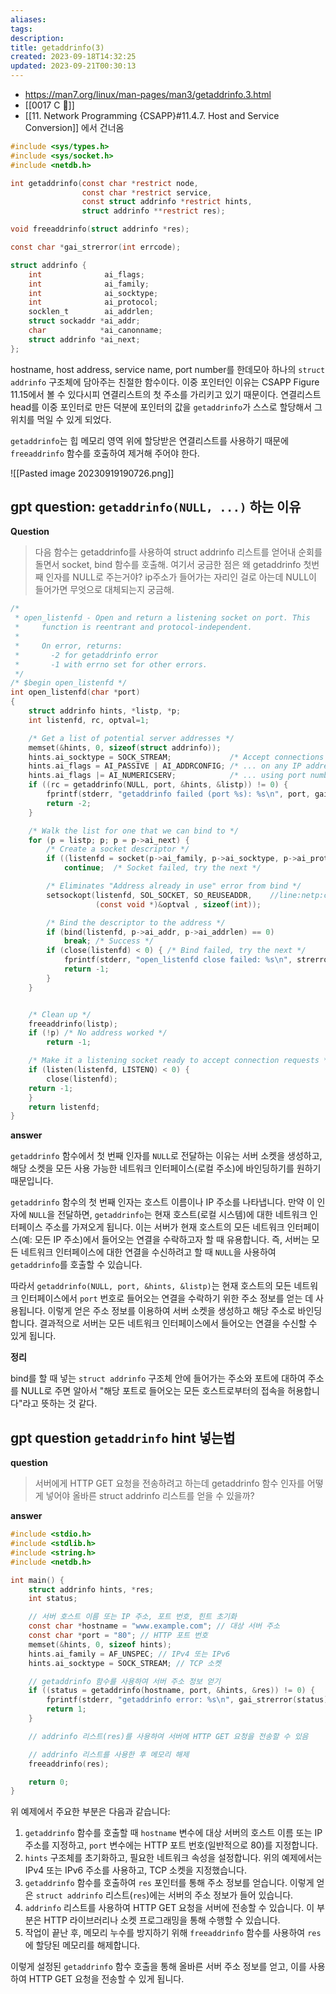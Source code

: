 ```yaml
---
aliases: 
tags: 
description:
title: getaddrinfo(3)
created: 2023-09-18T14:32:25
updated: 2023-09-21T00:30:13
---
```

- <https://man7.org/linux/man-pages/man3/getaddrinfo.3.html>
- [[0017 C 🍎]]
- [[11. Network Programming {CSAPP}#11.4.7. Host and Service Conversion]] 에서 건너옴

```c
#include <sys/types.h>
#include <sys/socket.h>
#include <netdb.h>

int getaddrinfo(const char *restrict node,
			    const char *restrict service,
			    const struct addrinfo *restrict hints,
			    struct addrinfo **restrict res);

void freeaddrinfo(struct addrinfo *res);

const char *gai_strerror(int errcode);
```

```c
struct addrinfo {
	int              ai_flags;
	int              ai_family;
	int              ai_socktype;
	int              ai_protocol;
	socklen_t        ai_addrlen;
	struct sockaddr *ai_addr;
	char            *ai_canonname;
	struct addrinfo *ai_next;
};
```

hostname, host address, service name, port number를 한데모아 하나의 `struct addrinfo` 구조체에 담아주는 친절한 함수이다. 이중 포인터인 이유는 CSAPP Figure 11.15에서 볼 수 있다시피 연결리스트의 첫 주소를 가리키고 있기 때문이다. 연결리스트 head를 이중 포인터로 만든 덕분에 포인터의 값을 `getaddrinfo`가 스스로 할당해서 그 위치를 먹일 수 있게 되었다. 

`getaddrinfo`는 힙 메모리 영역 위에 할당받은 연결리스트를 사용하기 때문에 `freeaddrinfo` 함수를 호출하여 제거해 주어야 한다.

![[Pasted image 20230919190726.png]]

## gpt question: `getaddrinfo(NULL, ...)` 하는 이유

**Question**

> 다음 함수는 getaddrinfo를 사용하여 struct addrinfo 리스트를 얻어내 순회를 돌면서 socket, bind 함수를 호출해. 여기서 궁금한 점은 왜 getaddrinfo 첫번째 인자를 NULL로 주는거야? ip주소가 들어가는 자리인 걸로 아는데 NULL이 들어가면 무엇으로 대체되는지 궁금해.

```c
/*  
 * open_listenfd - Open and return a listening socket on port. This
 *     function is reentrant and protocol-independent.
 *
 *     On error, returns: 
 *       -2 for getaddrinfo error
 *       -1 with errno set for other errors.
 */
/* $begin open_listenfd */
int open_listenfd(char *port) 
{
    struct addrinfo hints, *listp, *p;
    int listenfd, rc, optval=1;

    /* Get a list of potential server addresses */
    memset(&hints, 0, sizeof(struct addrinfo));
    hints.ai_socktype = SOCK_STREAM;             /* Accept connections */
    hints.ai_flags = AI_PASSIVE | AI_ADDRCONFIG; /* ... on any IP address */
    hints.ai_flags |= AI_NUMERICSERV;            /* ... using port number */
    if ((rc = getaddrinfo(NULL, port, &hints, &listp)) != 0) {
        fprintf(stderr, "getaddrinfo failed (port %s): %s\n", port, gai_strerror(rc));
        return -2;
    }

    /* Walk the list for one that we can bind to */
    for (p = listp; p; p = p->ai_next) {
        /* Create a socket descriptor */
        if ((listenfd = socket(p->ai_family, p->ai_socktype, p->ai_protocol)) < 0) 
            continue;  /* Socket failed, try the next */

        /* Eliminates "Address already in use" error from bind */
        setsockopt(listenfd, SOL_SOCKET, SO_REUSEADDR,    //line:netp:csapp:setsockopt
                   (const void *)&optval , sizeof(int));

        /* Bind the descriptor to the address */
        if (bind(listenfd, p->ai_addr, p->ai_addrlen) == 0)
            break; /* Success */
        if (close(listenfd) < 0) { /* Bind failed, try the next */
            fprintf(stderr, "open_listenfd close failed: %s\n", strerror(errno));
            return -1;
        }
    }


    /* Clean up */
    freeaddrinfo(listp);
    if (!p) /* No address worked */
        return -1;

    /* Make it a listening socket ready to accept connection requests */
    if (listen(listenfd, LISTENQ) < 0) {
        close(listenfd);
	return -1;
    }
    return listenfd;
}
```

**answer**

`getaddrinfo` 함수에서 첫 번째 인자를 `NULL`로 전달하는 이유는 서버 소켓을 생성하고, 해당 소켓을 모든 사용 가능한 네트워크 인터페이스(로컬 주소)에 바인딩하기를 원하기 때문입니다.

`getaddrinfo` 함수의 첫 번째 인자는 호스트 이름이나 IP 주소를 나타냅니다. 만약 이 인자에 `NULL`을 전달하면, `getaddrinfo`는 현재 호스트(로컬 시스템)에 대한 네트워크 인터페이스 주소를 가져오게 됩니다. 이는 서버가 현재 호스트의 모든 네트워크 인터페이스(예: 모든 IP 주소)에서 들어오는 연결을 수락하고자 할 때 유용합니다. 즉, 서버는 모든 네트워크 인터페이스에 대한 연결을 수신하려고 할 때 `NULL`을 사용하여 `getaddrinfo`를 호출할 수 있습니다.

따라서 `getaddrinfo(NULL, port, &hints, &listp)`는 현재 호스트의 모든 네트워크 인터페이스에서 `port` 번호로 들어오는 연결을 수락하기 위한 주소 정보를 얻는 데 사용됩니다. 이렇게 얻은 주소 정보를 이용하여 서버 소켓을 생성하고 해당 주소로 바인딩합니다. 결과적으로 서버는 모든 네트워크 인터페이스에서 들어오는 연결을 수신할 수 있게 됩니다.

**정리**

bind를 할 때 넣는 `struct addrinfo` 구조체 안에 들어가는 주소와 포트에 대하여 주소를 NULL로 주면 알아서 "해당 포트로 들어오는 모든 호스트로부터의 접속을 허용합니다"라고 뜻하는 것 같다.

## gpt question `getaddrinfo` hint 넣는법

**question**

> 서버에게 HTTP GET 요청을 전송하려고 하는데 getaddrinfo 함수 인자를 어떻게 넣어야 올바른 struct addrinfo 리스트를 얻을 수 있을까?

**answer**

```c
#include <stdio.h>
#include <stdlib.h>
#include <string.h>
#include <netdb.h>

int main() {
    struct addrinfo hints, *res;
    int status;

    // 서버 호스트 이름 또는 IP 주소, 포트 번호, 힌트 초기화
    const char *hostname = "www.example.com"; // 대상 서버 주소
    const char *port = "80"; // HTTP 포트 번호
    memset(&hints, 0, sizeof hints);
    hints.ai_family = AF_UNSPEC; // IPv4 또는 IPv6
    hints.ai_socktype = SOCK_STREAM; // TCP 소켓

    // getaddrinfo 함수를 사용하여 서버 주소 정보 얻기
    if ((status = getaddrinfo(hostname, port, &hints, &res)) != 0) {
        fprintf(stderr, "getaddrinfo error: %s\n", gai_strerror(status));
        return 1;
    }

    // addrinfo 리스트(res)를 사용하여 서버에 HTTP GET 요청을 전송할 수 있음

    // addrinfo 리스트를 사용한 후 메모리 해제
    freeaddrinfo(res);

    return 0;
}

```

위 예제에서 주요한 부분은 다음과 같습니다:

1. `getaddrinfo` 함수를 호출할 때 `hostname` 변수에 대상 서버의 호스트 이름 또는 IP 주소를 지정하고, `port` 변수에는 HTTP 포트 번호(일반적으로 80)를 지정합니다.
2. `hints` 구조체를 초기화하고, 필요한 네트워크 속성을 설정합니다. 위의 예제에서는 IPv4 또는 IPv6 주소를 사용하고, TCP 소켓을 지정했습니다.
3. `getaddrinfo` 함수를 호출하여 `res` 포인터를 통해 주소 정보를 얻습니다. 이렇게 얻은 `struct addrinfo` 리스트(`res`)에는 서버의 주소 정보가 들어 있습니다.
4. `addrinfo` 리스트를 사용하여 HTTP GET 요청을 서버에 전송할 수 있습니다. 이 부분은 HTTP 라이브러리나 소켓 프로그래밍을 통해 수행할 수 있습니다.
5. 작업이 끝난 후, 메모리 누수를 방지하기 위해 `freeaddrinfo` 함수를 사용하여 `res`에 할당된 메모리를 해제합니다.

이렇게 설정된 `getaddrinfo` 함수 호출을 통해 올바른 서버 주소 정보를 얻고, 이를 사용하여 HTTP GET 요청을 전송할 수 있게 됩니다.
